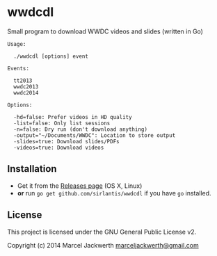 # wwdcdl

Small program to download WWDC videos and slides (written in Go)

```
Usage:

  ./wwdcdl [options] event

Events:

  tt2013
  wwdc2013
  wwdc2014

Options:

  -hd=false: Prefer videos in HD quality
  -list=false: Only list sessions
  -n=false: Dry run (don't download anything)
  -output="~/Documents/WWDC": Location to store output
  -slides=true: Download slides/PDFs
  -videos=true: Download videos
```

## Installation

- Get it from the [Releases page](https://github.com/sirlantis/wwdcdl/releases) (OS X, Linux)
- **or** run `go get github.com/sirlantis/wwdcdl` if you have `go` installed.

## License

This project is licensed under the GNU General Public License v2.

Copyright (c) 2014 Marcel Jackwerth <marceljackwerth@gmail.com>
